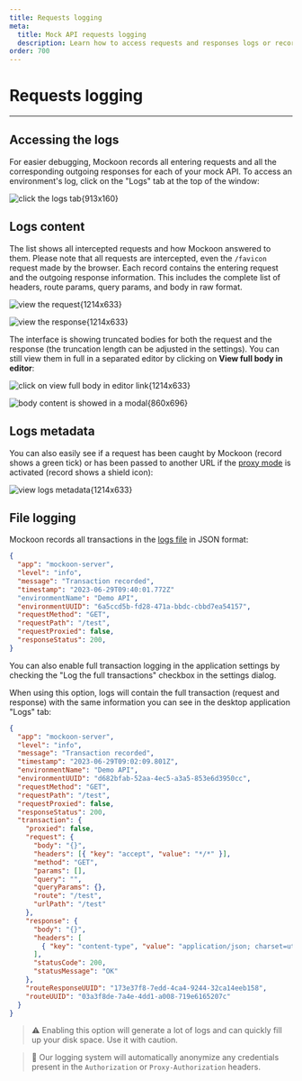 ```yaml
---
title: Requests logging
meta:
  title: Mock API requests logging
  description: Learn how to access requests and responses logs or record your REST API servers calls for easier debugging
order: 700
---
```


# Requests logging

---

## Accessing the logs

For easier debugging, Mockoon records all entering requests and all the corresponding outgoing responses for each of your mock API. To access an environment's log, click on the "Logs" tab at the top of the window:

![click the logs tab{913x160}](docs-img:open-logs.png)

## Logs content

The list shows all intercepted requests and how Mockoon answered to them.
Please note that all requests are intercepted, even the `/favicon` request made by the browser.
Each record contains the entering request and the outgoing response information. This includes the complete list of headers, route params, query params, and body in raw format.

![view the request{1214x633}](docs-img:logs-request.png)

![view the response{1214x633}](docs-img:logs-response.png)

The interface is showing truncated bodies for both the request and the response (the truncation length can be adjusted in the settings). You can still view them in full in a separated editor by clicking on **View full body in editor**:

![click on view full body in editor link{1214x633}](docs-img:logs-view-body.png)

![body content is showed in a modal{860x696}](docs-img:logs-view-body-modal.png)

## Logs metadata

You can also easily see if a request has been caught by Mockoon (record shows a green tick) or has been passed to another URL if the [proxy mode](docs:server-configuration/proxy-mode) is activated (record shows a shield icon):

![view logs metadata{1214x633}](docs-img:logs-metadata.png)

## File logging

Mockoon records all transactions in the [logs file](docs:mockoon-data-files/settings-and-logs#application-logs) in JSON format:

```json
{
  "app": "mockoon-server",
  "level": "info",
  "message": "Transaction recorded",
  "timestamp": "2023-06-29T09:40:01.772Z"
  "environmentName": "Demo API",
  "environmentUUID": "6a5ccd5b-fd28-471a-bbdc-cbbd7ea54157",
  "requestMethod": "GET",
  "requestPath": "/test",
  "requestProxied": false,
  "responseStatus": 200,
}
```

You can also enable full transaction logging in the application settings by checking the "Log the full transactions" checkbox in the settings dialog.

When using this option, logs will contain the full transaction (request and response) with the same information you can see in the desktop application "Logs" tab:

```json
{
  "app": "mockoon-server",
  "level": "info",
  "message": "Transaction recorded",
  "timestamp": "2023-06-29T09:02:09.801Z",
  "environmentName": "Demo API",
  "environmentUUID": "d682bfab-52aa-4ec5-a3a5-853e6d3950cc",
  "requestMethod": "GET",
  "requestPath": "/test",
  "requestProxied": false,
  "responseStatus": 200,
  "transaction": {
    "proxied": false,
    "request": {
      "body": "{}",
      "headers": [{ "key": "accept", "value": "*/*" }],
      "method": "GET",
      "params": [],
      "query": "",
      "queryParams": {},
      "route": "/test",
      "urlPath": "/test"
    },
    "response": {
      "body": "{}",
      "headers": [
        { "key": "content-type", "value": "application/json; charset=utf-8" }
      ],
      "statusCode": 200,
      "statusMessage": "OK"
    },
    "routeResponseUUID": "173e37f8-7edd-4ca4-9244-32ca14eeb158",
    "routeUUID": "03a3f8de-7a4e-4dd1-a008-719e6165207c"
  }
}
```

> ⚠️ Enabling this option will generate a lot of logs and can quickly fill up your disk space. Use it with caution.

> 🔏 Our logging system will automatically anonymize any credentials present in the `Authorization` or `Proxy-Authorization` headers.

